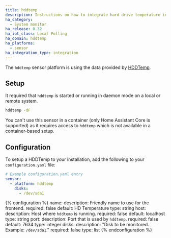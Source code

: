 ```yaml
---
title: hddtemp
description: Instructions on how to integrate hard drive temperature information into Home Assistant.
ha_category:
  - System monitor
ha_release: 0.32
ha_iot_class: Local Polling
ha_domain: hddtemp
ha_platforms:
  - sensor
ha_integration_type: integration
---
```


The `hddtemp` sensor platform is using the data provided by [HDDTemp](https://savannah.nongnu.org/projects/hddtemp).

## Setup

It required that `hddtemp` is started or running in daemon mode on a local or remote system.

```bash
hddtemp -dF
```

<div class='note warning'>

  You can't use this sensor in a container (only Home Assistant Core is supported) as it requires access to `hddtemp` which is not available in a container-based setup.

</div>


## Configuration

To setup a HDDTemp to your installation, add the following to your `configuration.yaml` file:

```yaml
# Example configuration.yaml entry
sensor:
  - platform: hddtemp
    disks:
      - /dev/sda1
```

{% configuration %}
name:
  description: Friendly name to use for the frontend.
  required: false
  default: HD Temperature
  type: string
host:
  description: Host where `hddtemp` is running.
  required: false
  default: localhost
  type: string
port:
  description: Port that is used by `hddtemp`.
  required: false
  default: 7634
  type: integer
disks:
  description: "Disk to be monitored. Example: `/dev/sda1`."
  required: false
  type: list
{% endconfiguration %}
